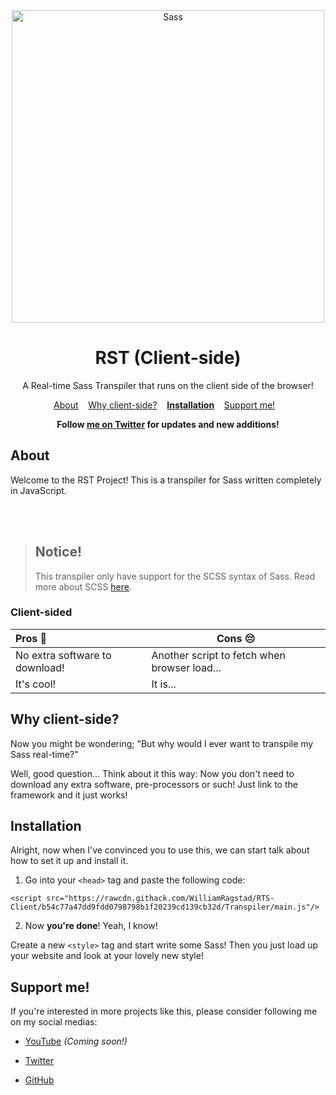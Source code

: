 <div align="center">
	<img width="500" src="https://miro.medium.com/max/1200/1*Fk9lVjzWan0OgYa828emhw.png" alt="Sass">
	<h1>RST (Client-side)</h1>
	<p>A Real-time Sass Transpiler that runs on the client side of the browser!</p>
	<p align="center">
		<a href="#about">About</a>&nbsp;&nbsp;&nbsp;
		<a href="#why">Why client-side?</a>&nbsp;&nbsp;&nbsp;
		<a href="#install"><b>Installation</b></a>&nbsp;&nbsp;&nbsp;
		<a href="#support">Support me!</a>&nbsp;&nbsp;&nbsp;
	</p>
</div>



<div align="center">
	<b>Follow <a href="https://twitter.com/williamragstad" target="_blank">me on Twitter</a> for updates and new additions!</b>
</div>


<h2 id="about">About</h2>
Welcome to the RST Project!
This is a transpiler for Sass written completely in JavaScript.

<br><br>

> ## Notice!
>
> This transpiler only have support for the SCSS syntax of Sass. Read more about SCSS [here](https://sass-lang.com/documentation/syntax#scss).

<h3>Client-sided</h3>

| Pros 🤩 | Cons 😔 |
| :--- | ---- |
| No extra software to download! | Another script to fetch when browser load... |
| It's cool! | It is... |

<h2 id="why">Why client-side?</h2>
Now you might be wondering; "But why would I ever want to transpile my Sass real-time?"

Well, good question… Think about it this way: Now you don't need to download any extra software, pre-processors or such!
Just link to the framework and it just works!

<h2 id="install">Installation</h2>
Alright, now when I've convinced you to use this, we can start talk about how to set it up and install it.

1. Go into your `<head>` tag and paste the following code:

```
<script src="https://rawcdn.githack.com/WilliamRagstad/RTS-Client/b54c77a47dd9fdd0798798b1f20239cd139cb32d/Transpiler/main.js"/>
```

2. Now **you're done**! Yeah, I know!

Create a new `<style>` tag and start write some Sass! Then you just load up your website and look at your lovely new style!

<h2 id="support">Support me!</h2>
If you're interested in more projects like this, please consider following me on my social medias:

* [YouTube](https://www.youtube.com/channel/UCwDq4p9qmoJGuXwncUryl1A) *(Coming soon!)*

* [Twitter](https://twitter.com/williamragstad)

- [GitHub](https://github.com/WilliamRagstad)





















